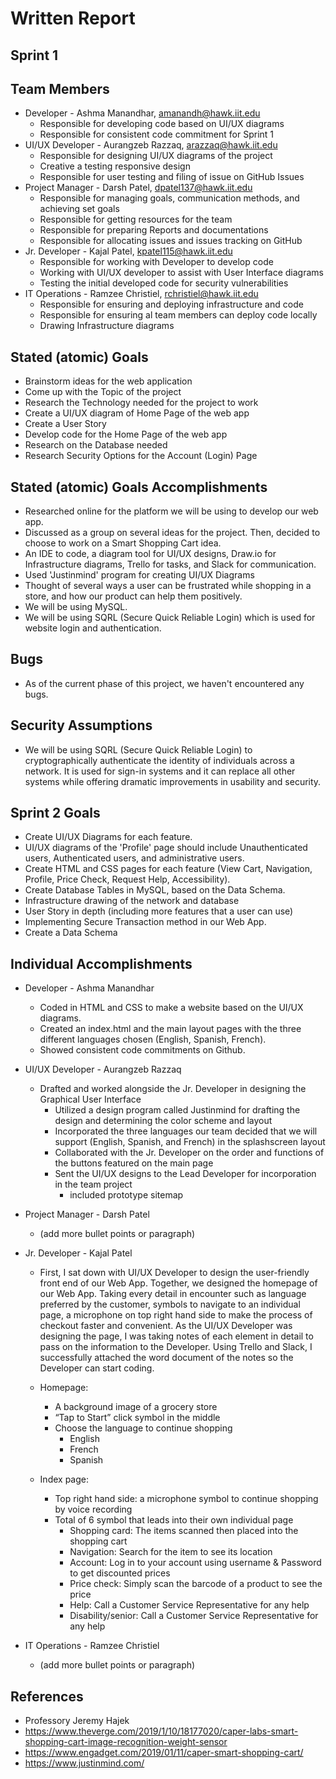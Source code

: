 # Written Report

## Sprint 1

## Team Members

* Developer - Ashma Manandhar, amanandh@hawk.iit.edu
  * Responsible for developing code based on UI/UX diagrams
  * Responsible for consistent code commitment for Sprint 1
* UI/UX Developer - Aurangzeb Razzaq, arazzaq@hawk.iit.edu
  * Responsible for designing UI/UX diagrams of the project
  * Creative a testing responsive design
  * Responsible for user testing and filing of issue on GitHub Issues
* Project Manager - Darsh Patel, dpatel137@hawk.iit.edu
  * Responsible for managing goals, communication methods, and achieving set goals
  * Responsible for getting resources for the team
  * Responsible for preparing Reports and documentations
  * Responsible for allocating issues and issues tracking on GitHub
* Jr. Developer - Kajal Patel, kpatel115@hawk.iit.edu
  * Responsible for working with Developer to develop code 
  * Working with UI/UX developer to assist with User Interface diagrams
  * Testing the initial developed code for security vulnerabilities
* IT Operations - Ramzee Christiel, rchristiel@hawk.iit.edu
  * Responsible for ensuring and deploying infrastructure and code
  * Responsible for ensuring al team members can deploy code locally
  * Drawing Infrastructure diagrams 

## Stated (atomic) Goals

* Brainstorm ideas for the web application
* Come up with the Topic of the project
* Research the Technology needed for the project to work
* Create a UI/UX diagram of Home Page of the web app
* Create a User Story
* Develop code for the Home Page of the web app
* Research on the Database needed 
* Research Security Options for the Account (Login) Page

## Stated (atomic) Goals Accomplishments
* Researched online for the platform we will be using to develop our web app.
* Discussed as a group on several ideas for the project. Then, decided to choose to work on a Smart Shopping Cart idea.
* An IDE to code, a diagram tool for UI/UX designs, Draw.io for Infrastructure diagrams, Trello for tasks, and Slack for communication.
* Used 'Justinmind' program for creating UI/UX Diagrams
* Thought of several ways a user can be frustrated while shopping in a store, and how our product can help them positively. 
* We will be using MySQL.
* We will be using SQRL (Secure Quick Reliable Login) which is used for website login and authentication.  

## Bugs
* As of the current phase of this project, we haven't encountered any bugs.

## Security Assumptions
* We will be using SQRL (Secure Quick Reliable Login) to cryptographically authenticate the identity of individuals across a network. It is used for sign-in systems and it can replace all other systems while offering dramatic improvements in usability and security.

## Sprint 2 Goals
* Create UI/UX Diagrams for each feature.
* UI/UX diagrams of the 'Profile' page should include Unauthenticated users, Authenticated users, and administrative users.
* Create HTML and CSS pages for each feature (View Cart, Navigation, Profile, Price Check, Request Help, Accessibility). 
* Create Database Tables in MySQL, based on the Data Schema.
* Infrastructure drawing of the network and database
* User Story in depth (including more features that a user can use) 
* Implementing Secure Transaction method in our Web App.
* Create a Data Schema

## Individual Accomplishments
* Developer - Ashma Manandhar
  * Coded in HTML and CSS to make a website based on the UI/UX diagrams. 
  * Created an index.html and the main layout pages with the three different languages chosen (English, Spanish, French).
  * Showed consistent code commitments on Github.
* UI/UX Developer - Aurangzeb Razzaq
  * Drafted and worked alongside the Jr. Developer in designing the Graphical User Interface
    * Utilized a design program called Justinmind for drafting the design and determining the color scheme and layout
    * Incorporated the three languages our team decided that we will support (English, Spanish, and French) in the splashscreen layout
    * Collaborated with the Jr. Developer on the order and functions of the buttons featured on the main page
    * Sent the UI/UX designs to the Lead Developer for incorporation in the team project
      * included prototype sitemap
* Project Manager - Darsh Patel
  * (add more bullet points or paragraph)
* Jr. Developer - Kajal Patel
  * First, I sat down with UI/UX Developer to design the user-friendly front end of our Web App. Together, we designed the homepage of our Web App. Taking every detail in encounter such as language preferred by the customer, symbols to navigate to an individual page, a microphone on top right hand side to make the process of checkout faster and convenient. As the UI/UX Developer was designing the page, I was taking notes of each element in detail to pass on the information to the Developer. Using Trello and Slack, I successfully attached the word document of the notes so the Developer can start coding. 

  * Homepage: 
    * A background image of a grocery store
    * “Tap to Start” click symbol in the middle 
    * Choose the language to continue shopping 
      * English
      * French
      * Spanish 
  * Index page:
    * Top right hand side: a microphone symbol to continue shopping by voice recording
    * Total of 6 symbol that leads into their own individual page
      * Shopping card: The items scanned then placed into the shopping cart
      * Navigation: Search for the item to see its location 
      * Account: Log in to your account using username & Password to get discounted prices
      * Price check: Simply scan the barcode of a product to see the price
      * Help: Call a Customer Service Representative for any help
      * Disability/senior: Call a Customer Service Representative for any help  

* IT Operations - Ramzee Christiel
  * (add more bullet points or paragraph)

## References
* Professory Jeremy Hajek
* https://www.theverge.com/2019/1/10/18177020/caper-labs-smart-shopping-cart-image-recognition-weight-sensor
* https://www.engadget.com/2019/01/11/caper-smart-shopping-cart/
* https://www.justinmind.com/
